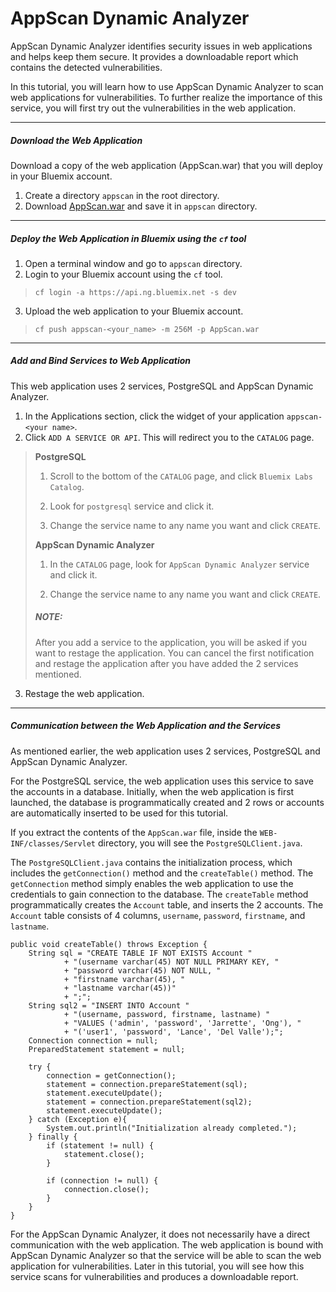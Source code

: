 AppScan Dynamic Analyzer
===================
AppScan Dynamic Analyzer identifies security issues in web applications and helps keep them secure. It provides a downloadable report which contains the detected vulnerabilities.

In this tutorial, you will learn how to use AppScan Dynamic Analyzer to scan web applications for vulnerabilities. To further realize the importance of this service, you will first try out the vulnerabilities in the web application.

----------
##### **Download the Web Application** #####
Download a copy of the web application (AppScan.war) that you will deploy in your Bluemix account.

 1. Create a directory `appscan` in the root directory.
 2. Download [AppScan.war](https://github.com/ongj/appscan/raw/master/build/libs/AppScan.war) and save it in `appscan` directory.

----------

##### **Deploy the Web Application in Bluemix using the `cf` tool** #####
 1. Open a terminal window and go to `appscan` directory.
 2. Login to your Bluemix account using the `cf` tool.
> `cf login -a https://api.ng.bluemix.net -s dev`

 3. Upload the web application to your Bluemix account.
> `cf push appscan-<your_name> -m 256M -p AppScan.war`


----------

##### **Add and Bind Services to Web Application** #####

This web application uses 2 services, PostgreSQL and AppScan Dynamic Analyzer. 

 1. In the Applications section, click the widget of your application `appscan-<your name>`.
 2. Click `ADD A SERVICE OR API`. This will redirect you to the `CATALOG` page.
> **PostgreSQL**
> 
> 1. Scroll to the bottom of the `CATALOG` page, and click `Bluemix Labs Catalog`.
> 
> 2.  Look for `postgresql` service and click it.
>
> 3.  Change the service name to any name you want and click `CREATE`.
> 
> **AppScan Dynamic Analyzer**
> 
> 1. In the `CATALOG` page, look for `AppScan Dynamic Analyzer` service and click it.
>
> 2. Change the service name to any name you want and click `CREATE`.
> 
> ##### **NOTE:** #####
> After you add a service to the application, you will be asked if you want to restage the application. You can cancel the first notification and restage the application after you have added the 2 services mentioned.

 3. Restage the web application.

----------
##### **Communication between the Web Application and the Services** #####

As mentioned earlier, the web application uses 2 services, PostgreSQL and AppScan Dynamic Analyzer.

For the PostgreSQL service, the web application uses this service to save the accounts in a database. Initially, when the web application is first launched, the database is programmatically created and 2 rows or accounts are automatically inserted to be used for this tutorial.

If you extract the contents of the `AppScan.war` file, inside the `WEB-INF/classes/Servlet` directory, you will see the `PostgreSQLClient.java`. 

The `PostgreSQLClient.java` contains the initialization process, which includes the `getConnection()` method and the `createTable()` method. The `getConnection` method simply enables the web application to use the credentials to gain connection to the database. The `createTable` method programmatically creates the `Account` table, and inserts the 2 accounts. The `Account` table consists of 4 columns, `username`, `password`, `firstname`, and `lastname`. 

    public void createTable() throws Exception {
        String sql = "CREATE TABLE IF NOT EXISTS Account "
                + "(username varchar(45) NOT NULL PRIMARY KEY, "
                + "password varchar(45) NOT NULL, "
                + "firstname varchar(45), "
                + "lastname varchar(45))"
                + ";";
        String sql2 = "INSERT INTO Account "
                + "(username, password, firstname, lastname) "
                + "VALUES ('admin', 'password', 'Jarrette', 'Ong'), "
                + "('user1', 'password', 'Lance', 'Del Valle');";
        Connection connection = null;
        PreparedStatement statement = null;

        try {
            connection = getConnection();
            statement = connection.prepareStatement(sql);
            statement.executeUpdate();
            statement = connection.prepareStatement(sql2);
            statement.executeUpdate();
        } catch (Exception e){
            System.out.println("Initialization already completed.");
        } finally {
            if (statement != null) {
                statement.close();
            }

            if (connection != null) {
                connection.close();
            }
        }
    }

For the AppScan Dynamic Analyzer, it does not necessarily have a direct communication with the web application. The web application is bound with AppScan Dynamic Analyzer so that the service will be able to scan the web application for vulnerabilities. Later in this tutorial, you will see how this service scans for vulnerabilities and produces a downloadable report.
